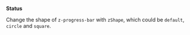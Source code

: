 **Status**

Change the shape of `z-progress-bar` with `zShape`, which could be `default`, `circle` and `square`.